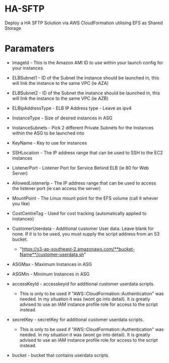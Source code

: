 # HA-SFTP
Deploy a HA SFTP Solution via AWS CloudFormation utilising EFS as Shared Storage

# Paramaters
* ImageId - This is the Amazon AMI ID to use within your launch config for your instances

* ELBSubnet1 - ID of the Subnet the instance should be launched in, this will link the instance to the same VPC (ie AZA)
 
* ELBSubnet2 - ID of the Subnet the instance should be launched in, this will link the instance to the same VPC (ie AZB)

* ELBIpAddressType - ELB IP Address type - Leave as ipv4

* InstanceType - Size of desired instances in ASG
       
* InstanceSubnets - Pick 2 different Private Subnets for the Instances within the ASG to be launched into

* KeyName - Key to use for instances

* SSHLocation - The IP address range that can be used to SSH to the EC2 instances

* ListenerPort - Listener Port for Service Behind ELB (ie 80 for Web Server)

* AllowedListenerIp - The IP address range that can be used to access the listener port (ie can access the server)

* MountPoint - The Linux mount point for the EFS volume (call it whever you like)

* CostCentreTag - Used for cost tracking (automatically applied to instances)

* CustomerUserdata - Additional customer User data. Leave blank for none. If it is to be used, you must supply the script address from an S3 bucket.
  * "https://s3-ap-southeast-2.amazonaws.com/**bucket-Name**/customer-userdata.sh"
      
* ASGMax - Maximum Instances in ASG

* ASGMin - Minimum Instances in ASG

* accessKeyId - accesskeyid for additional customer userdata scripts. 
  * This is only to be used if "AWS::CloudFormation::Authentication" was needed. In my situation it was (wont go into detail). It is greatly advised to use an IAM instance profile role for access to the script instead.
 
* secretKey - secretKey for additional customer userdata scripts. 
  * This is only to be used if "AWS::CloudFormation::Authentication" was needed. In my situation it was (wont go into detail). It is greatly advised to use an IAM instance profile role for access to the script instead.

* bucket - bucket that contains userdata scripts.
